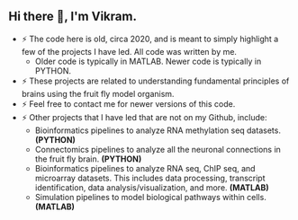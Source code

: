 ## Hi there 👋, I'm Vikram. 

- ⚡ The code here is old, circa 2020, and is meant to simply highlight a few of the projects I have led. All code was written by me.
  - Older code is typically in MATLAB. Newer code is typically in PYTHON.
- ⚡ These projects are related to understanding fundamental principles of brains using the fruit fly model organism.
- ⚡ Feel free to contact me for newer versions of this code.
- ⚡ Other projects that I have led that are not on my Github, include:
  - Bioinformatics pipelines to analyze RNA methylation seq datasets. **(PYTHON)**
  - Connectomics pipelines to analyze all the neuronal connections in the fruit fly brain. **(PYTHON)**
  - Bioinformatics pipelines to analyze RNA seq, ChIP seq, and microarray datasets. This includes data processing, transcript identification, data analysis/visualization, and more. **(MATLAB)**
  - Simulation pipelines to model biological pathways within cells. **(MATLAB)**
  

<!--
**vikramvijayan/vikramvijayan** is a ✨ _special_ ✨ repository because its `README.md` (this file) appears on your GitHub profile.

Here are some ideas to get you started:

- 🔭 I’m currently working on ...
- 🌱 I’m currently learning ...
- 👯 I’m looking to collaborate on ...
- 🤔 I’m looking for help with ...

- 📫 How to reach me: ...
- 😄 Pronouns: ...
- ⚡ Fun fact: ...
-->
